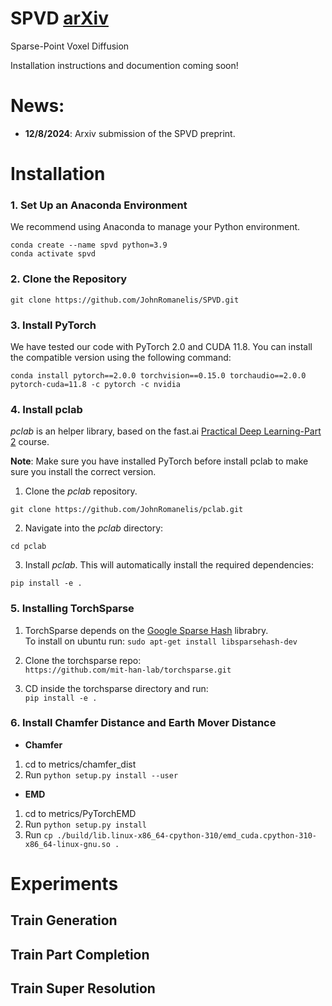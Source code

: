 # SPVD [arXiv](https://arxiv.org/abs/2408.06145)
Sparse-Point Voxel Diffusion

Installation instructions and documention coming soon! 

# News:

- **12/8/2024**: Arxiv submission of the SPVD preprint.

# Installation

### 1. Set Up an Anaconda Environment

We recommend using Anaconda to manage your Python environment.

```
conda create --name spvd python=3.9
conda activate spvd
```

### 2. Clone the Repository

```
git clone https://github.com/JohnRomanelis/SPVD.git
```

### 3. Install PyTorch

We have tested our code with PyTorch 2.0 and CUDA 11.8. You can install the compatible version using the following command:

```
conda install pytorch==2.0.0 torchvision==0.15.0 torchaudio==2.0.0 pytorch-cuda=11.8 -c pytorch -c nvidia
```

### 4. Install pclab

*pclab* is an helper library, based on the fast.ai [Practical Deep Learning-Part 2](https://course.fast.ai/Lessons/part2.html) course. 

**Note**: Make sure you have installed PyTorch before install pclab to make sure you install the correct version.

1. Clone the *pclab* repository.
```
git clone https://github.com/JohnRomanelis/pclab.git
```
2. Navigate into the *pclab* directory:
```
cd pclab
```
3. Install *pclab*. This will automatically install the required dependencies:
```
pip install -e .
```



### 5. Installing TorchSparse
1. TorchSparse depends on the [Google Sparse Hash](https://github.com/sparsehash/sparsehash.git) librabry.\
   To install on ubuntu run:
   `sudo apt-get install libsparsehash-dev`

2. Clone the torchsparse repo:\
   `https://github.com/mit-han-lab/torchsparse.git`

3. CD inside the torchsparse directory and run:\
    `pip install -e .`


### 6. Install Chamfer Distance and Earth Mover Distance

- **Chamfer** 
1. cd to metrics/chamfer_dist 
2. Run `python setup.py install --user`

- **EMD**
1. cd to metrics/PyTorchEMD
2. Run `python setup.py install`
3. Run `cp ./build/lib.linux-x86_64-cpython-310/emd_cuda.cpython-310-x86_64-linux-gnu.so .`


# Experiments
## Train Generation

## Train Part Completion

## Train Super Resolution
